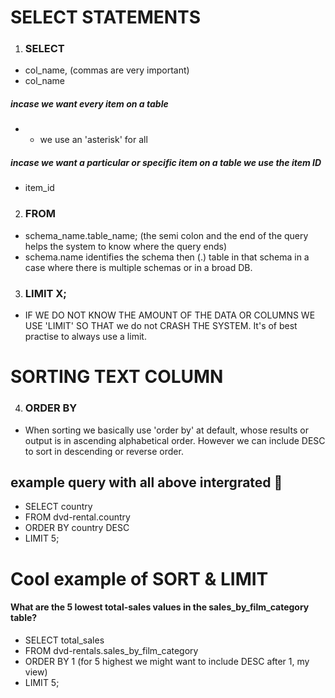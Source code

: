 # SELECT STATEMENTS
1. ### SELECT
- col_name, (commas are very important)
- col_name

##### incase we want every item on a table
- * we use an 'asterisk' for all
##### incase we want a particular or specific item on a table we use the item ID
- item_id

2. ### FROM 
- schema_name.table_name; (the semi colon and the end of the query helps the system to know where the query ends)
- schema.name identifies the schema then (.) table in that schema in a case where there is multiple schemas or in a broad DB.

3. ### LIMIT X; 
- IF WE DO NOT KNOW THE AMOUNT OF THE DATA OR COLUMNS WE USE 'LIMIT' SO THAT we do not CRASH THE SYSTEM. It's of best practise to always use a limit.

# SORTING TEXT COLUMN
4. ### ORDER BY
- When sorting we basically use 'order by' at default, whose results or output is in ascending alphabetical order. However we can include DESC to sort in descending or reverse order.

## example query with all above intergrated 📧
- SELECT country
- FROM dvd-rental.country
- ORDER BY country DESC
- LIMIT 5;

# Cool example of SORT & LIMIT
#### What are the 5 lowest total-sales values in the sales_by_film_category table?
- SELECT total_sales
- FROM dvd-rentals.sales_by_film_category
- ORDER BY 1 (for 5 highest we might want to include DESC after 1, my view)
- LIMIT 5;
